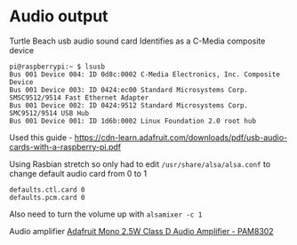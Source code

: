 Audio output
============

Turtle Beach usb audio sound card
Identifies as a C-Media composite device

```
pi@raspberrypi:~ $ lsusb
Bus 001 Device 004: ID 0d8c:0002 C-Media Electronics, Inc. Composite Device
Bus 001 Device 003: ID 0424:ec00 Standard Microsystems Corp. SMSC9512/9514 Fast Ethernet Adapter
Bus 001 Device 002: ID 0424:9512 Standard Microsystems Corp. SMC9512/9514 USB Hub
Bus 001 Device 001: ID 1d6b:0002 Linux Foundation 2.0 root hub
```

Used this guide -
https://cdn-learn.adafruit.com/downloads/pdf/usb-audio-cards-with-a-raspberry-pi.pdf

Using Rasbian stretch so only had to edit ```/usr/share/alsa/alsa.conf``` to change default audio card from 0 to 1

```
defaults.ctl.card 0
defaults.pcm.card 0
```

Also need to turn the volume up with ```alsamixer -c 1```

Audio amplifier [Adafruit Mono 2.5W Class D Audio Amplifier - PAM8302](https://www.adafruit.com/product/2130)

